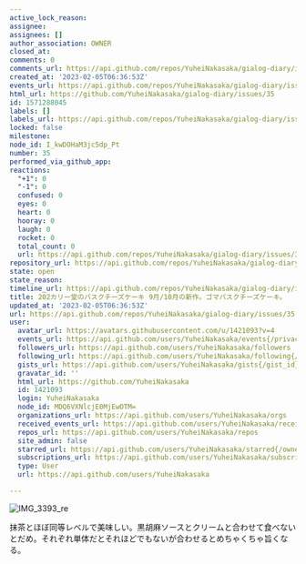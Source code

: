 ```yaml
---
active_lock_reason: 
assignee: 
assignees: []
author_association: OWNER
closed_at: 
comments: 0
comments_url: https://api.github.com/repos/YuheiNakasaka/gialog-diary/issues/35/comments
created_at: '2023-02-05T06:36:53Z'
events_url: https://api.github.com/repos/YuheiNakasaka/gialog-diary/issues/35/events
html_url: https://github.com/YuheiNakasaka/gialog-diary/issues/35
id: 1571288045
labels: []
labels_url: https://api.github.com/repos/YuheiNakasaka/gialog-diary/issues/35/labels{/name}
locked: false
milestone: 
node_id: I_kwDOHaM3jc5dp_Pt
number: 35
performed_via_github_app: 
reactions:
  "+1": 0
  "-1": 0
  confused: 0
  eyes: 0
  heart: 0
  hooray: 0
  laugh: 0
  rocket: 0
  total_count: 0
  url: https://api.github.com/repos/YuheiNakasaka/gialog-diary/issues/35/reactions
repository_url: https://api.github.com/repos/YuheiNakasaka/gialog-diary
state: open
state_reason: 
timeline_url: https://api.github.com/repos/YuheiNakasaka/gialog-diary/issues/35/timeline
title: 202カリー堂のバスクチーズケーキ 9月/10月の新作。ゴマバスクチーズケーキ。
updated_at: '2023-02-05T06:36:53Z'
url: https://api.github.com/repos/YuheiNakasaka/gialog-diary/issues/35
user:
  avatar_url: https://avatars.githubusercontent.com/u/1421093?v=4
  events_url: https://api.github.com/users/YuheiNakasaka/events{/privacy}
  followers_url: https://api.github.com/users/YuheiNakasaka/followers
  following_url: https://api.github.com/users/YuheiNakasaka/following{/other_user}
  gists_url: https://api.github.com/users/YuheiNakasaka/gists{/gist_id}
  gravatar_id: ''
  html_url: https://github.com/YuheiNakasaka
  id: 1421093
  login: YuheiNakasaka
  node_id: MDQ6VXNlcjE0MjEwOTM=
  organizations_url: https://api.github.com/users/YuheiNakasaka/orgs
  received_events_url: https://api.github.com/users/YuheiNakasaka/received_events
  repos_url: https://api.github.com/users/YuheiNakasaka/repos
  site_admin: false
  starred_url: https://api.github.com/users/YuheiNakasaka/starred{/owner}{/repo}
  subscriptions_url: https://api.github.com/users/YuheiNakasaka/subscriptions
  type: User
  url: https://api.github.com/users/YuheiNakasaka

---
```

![IMG_3393_re](https://user-images.githubusercontent.com/1421093/188592416-52c944d8-d57b-4d3f-9559-d044c8e380c7.JPG)

抹茶とほぼ同等レベルで美味しい。黒胡麻ソースとクリームと合わせて食べないとだめ。それぞれ単体だとそれほどでもないが合わせるとめちゃくちゃ旨くなる。